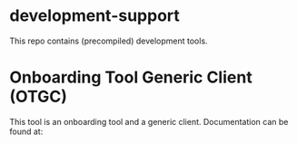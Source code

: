 # development-support


This repo contains (precompiled) development tools.


# Onboarding Tool Generic Client (OTGC)

This tool is an onboarding tool and a generic client.
Documentation can be found at: